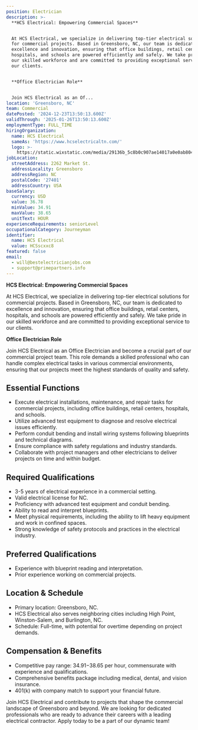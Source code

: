 ```yaml
---
position: Electrician
description: >-
  **HCS Electrical: Empowering Commercial Spaces**


  At HCS Electrical, we specialize in delivering top-tier electrical solutions
  for commercial projects. Based in Greensboro, NC, our team is dedicated to
  excellence and innovation, ensuring that office buildings, retail centers,
  hospitals, and schools are powered efficiently and safely. We take pride in
  our skilled workforce and are committed to providing exceptional service to
  our clients.


  **Office Electrician Role**


  Join HCS Electrical as an Of...
location: 'Greensboro, NC'
team: Commercial
datePosted: '2024-12-23T13:50:13.600Z'
validThrough: '2025-01-26T13:50:13.600Z'
employmentType: FULL_TIME
hiringOrganization:
  name: HCS Electrical
  sameAs: 'https://www.hcselectricaltn.com/'
  logo: >-
    https://static.wixstatic.com/media/29136b_5c8b0c907ae14017a0e0ab8046606ac9~mv2.png/v1/crop/x_63,y_193,w_388,h_118/fill/w_398,h_120,al_c,lg_1,q_85,enc_avif,quality_auto/Android%20Playstore%20Logo.png
jobLocation:
  streetAddress: 2262 Market St.
  addressLocality: Greensboro
  addressRegion: NC
  postalCode: '27401'
  addressCountry: USA
baseSalary:
  currency: USD
  value: 36.78
  minValue: 34.91
  maxValue: 38.65
  unitText: HOUR
experienceRequirements: seniorLevel
occupationalCategory: Journeyman
identifier:
  name: HCS Electrical
  value: HCSscxxc8
featured: false
email:
  - will@bestelectricianjobs.com
  - support@primepartners.info
---
```




**HCS Electrical: Empowering Commercial Spaces**

At HCS Electrical, we specialize in delivering top-tier electrical solutions for commercial projects. Based in Greensboro, NC, our team is dedicated to excellence and innovation, ensuring that office buildings, retail centers, hospitals, and schools are powered efficiently and safely. We take pride in our skilled workforce and are committed to providing exceptional service to our clients.

**Office Electrician Role**

Join HCS Electrical as an Office Electrician and become a crucial part of our commercial project team. This role demands a skilled professional who can handle complex electrical tasks in various commercial environments, ensuring that our projects meet the highest standards of quality and safety.

## Essential Functions

- Execute electrical installations, maintenance, and repair tasks for commercial projects, including office buildings, retail centers, hospitals, and schools.
- Utilize advanced test equipment to diagnose and resolve electrical issues efficiently.
- Perform conduit bending and install wiring systems following blueprints and technical diagrams.
- Ensure compliance with safety regulations and industry standards.
- Collaborate with project managers and other electricians to deliver projects on time and within budget.

## Required Qualifications

- 3-5 years of electrical experience in a commercial setting.
- Valid electrical license for NC.
- Proficiency with advanced test equipment and conduit bending.
- Ability to read and interpret blueprints.
- Meet physical requirements, including the ability to lift heavy equipment and work in confined spaces.
- Strong knowledge of safety protocols and practices in the electrical industry.

## Preferred Qualifications

- Experience with blueprint reading and interpretation.
- Prior experience working on commercial projects.

## Location & Schedule

- Primary location: Greensboro, NC.
- HCS Electrical also serves neighboring cities including High Point, Winston-Salem, and Burlington, NC.
- Schedule: Full-time, with potential for overtime depending on project demands.

## Compensation & Benefits

- Competitive pay range: $34.91-$38.65 per hour, commensurate with experience and qualifications.
- Comprehensive benefits package including medical, dental, and vision insurance.
- 401(k) with company match to support your financial future.

Join HCS Electrical and contribute to projects that shape the commercial landscape of Greensboro and beyond. We are looking for dedicated professionals who are ready to advance their careers with a leading electrical contractor. Apply today to be a part of our dynamic team!
